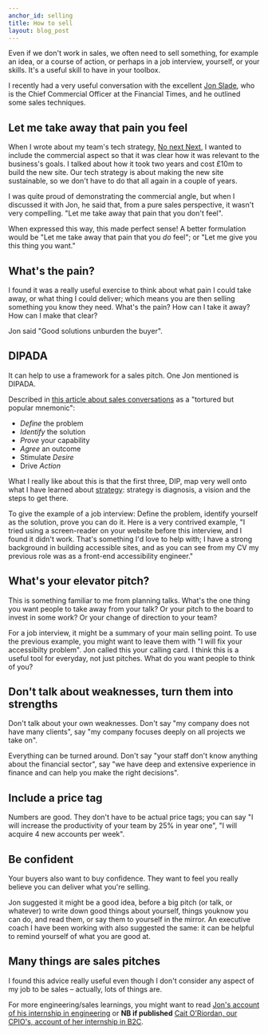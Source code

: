 ```yaml
---
anchor_id: selling
title: How to sell
layout: blog_post
---
```


Even if we don't work in sales, we often need to sell something, for example an idea, or a course of action, or perhaps in a job interview, yourself, or your skills. It's a useful skill to have in your toolbox.

I recently had a very useful conversation with the excellent [Jon Slade](https://twitter.com/sladejon), who is the Chief Commercial Officer at the Financial Times, and he outlined some sales techniques.

## Let me take away that pain you feel

When I wrote about my team's tech strategy, [No next Next](https://medium.com/ft-product-technology/no-next-next-42c71541ebcc), I wanted to include the commercial aspect so that it was clear how it was relevant to the business's goals. I talked about how it took two years and cost £10m to build the new site. Our tech strategy is about making the new site  sustainable, so we don't have to do that all again in a couple of years.

I was quite proud of demonstrating the commercial angle, but when I discussed it with Jon, he said that, from a pure sales perspective, it wasn't very compelling. "Let me take away that pain that you don't feel".

When expressed this way, this made perfect sense! A better formulation would be "Let me take away that pain that you *do* feel"; or "Let me give you this thing you want."

## What's the pain?

I found it was a really useful exercise to think about what pain I could take away, or what thing I could deliver; which means you are then selling something you know they need. What's the pain? How can I take it away? How can I make that clear?

Jon said "Good solutions unburden the buyer".

## DIPADA

It can help to use a framework for a sales pitch. One Jon mentioned is DIPADA.

Described in [this article about sales conversations](https://mutiny.asia/insights/sales-library/sales-article/dipada-simple-frameworks-for-perfect-pitches) as a "tortured but popular mnemonic":

- *Define* the problem
- *Identify* the solution
- *Prove* your capability
- *Agree* an outcome
- Stimulate *Desire*
- Drive *Action*

What I really like about this is that the first three, DIP, map very well onto what I have learned about [strategy](/jfdi/good-strategy-bad-strategy.html): strategy is diagnosis, a vision and the steps to get there.

To give the example of a job interview: Define the problem, identify yourself as the solution, prove you can do it. Here is a very contrived example, "I tried using a screen-reader on your website before this interview, and I found it didn't work. That's something I'd love to help with; I have a strong background in building accessible sites, and as you can see from my CV my previous role was as a front-end accessibility engineer."

## What's your elevator pitch?

This is something familiar to me from planning talks. What's the one thing you want people to take away from your talk? Or your pitch to the board to invest in some work? Or your change of direction to your team?

For a job interview, it might be a summary of your main selling point. To use the previous example, you might want to leave them with "I will fix your accessibilty problem". Jon called this your calling card. I think this is a useful tool for everyday, not just pitches. What do you want people to think of you?

## Don't talk about weaknesses, turn them into strengths

Don't talk about your own weaknesses. Don't say "my company does not have many clients", say "my company focuses deeply on all projects we take on".

Everything can be turned around. Don't say "your staff don't know anything about the financial sector", say "we have deep and extensive experience in finance and can help you make the right decisions". 

## Include a price tag

Numbers are good. They don't have to be actual price tags; you can say "I will increase the productivity of your team by 25% in year one", "I will acquire 4 new accounts per week".

## Be confident

Your buyers also want to buy confidence. They want to feel you really believe you can deliver what you're selling.

Jon suggested it might be a good idea, before a big pitch (or talk, or whatever) to write down good things about yourself, things youknow you can do, and read them, or say them to yourself in the mirror. An executive coach I have been working with also suggested the same: it can be helpful to remind yourself of what you are good at.

## Many things are sales pitches

I found this advice really useful even though I don't consider any aspect of my job to be sales – actually, lots of things are.

For more engineering/sales learnings, you might want to read [Jon's account of his internship in engineering](https://medium.com/ft-product-technology/from-cco-to-tech-intern-my-week-of-work-experience-6dcb6adba5be) or **NB if published** [Cait O'Riordan, our CPIO's, account of her internship in B2C]().
